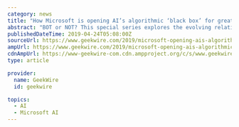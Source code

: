 ```yaml
---
category: news
title: "How Microsoft is opening AI’s algorithmic ‘black box’ for greater transparency"
abstract: "BOT or NOT? This special series explores the evolving relationship between humans and machines, examining the ways that robots, artificial intelligence and automation are impacting our work and lives. Erez Barak, senior director of product for Microsoft ..."
publishedDateTime: 2019-04-24T05:08:00Z
sourceUrl: https://www.geekwire.com/2019/microsoft-opening-ais-algorithmic-black-box-greater-transparency/
ampUrl: https://www.geekwire.com/2019/microsoft-opening-ais-algorithmic-black-box-greater-transparency/amp/
cdnAmpUrl: https://www-geekwire-com.cdn.ampproject.org/c/s/www.geekwire.com/2019/microsoft-opening-ais-algorithmic-black-box-greater-transparency/amp/
type: article

provider:
  name: GeekWire
  id: geekwire

topics:
  - AI
  - Microsoft AI
---
```

